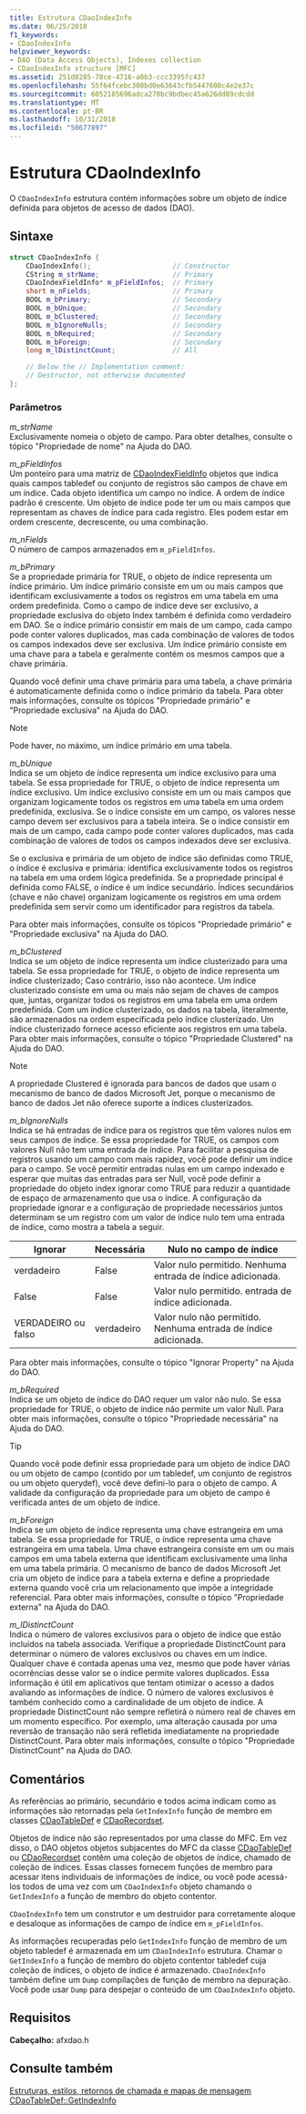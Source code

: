 ```yaml
---
title: Estrutura CDaoIndexInfo
ms.date: 06/25/2018
f1_keywords:
- CDaoIndexInfo
helpviewer_keywords:
- DAO (Data Access Objects), Indexes collection
- CDaoIndexInfo structure [MFC]
ms.assetid: 251d8285-78ce-4716-a0b3-ccc3395fc437
ms.openlocfilehash: 55f64fcebc308bd0e63643cfb5447608c4e2e37c
ms.sourcegitcommit: 6052185696adca270bc9bdbec45a626dd89cdcdd
ms.translationtype: MT
ms.contentlocale: pt-BR
ms.lasthandoff: 10/31/2018
ms.locfileid: "50677897"
---
```

# <a name="cdaoindexinfo-structure"></a>Estrutura CDaoIndexInfo

O `CDaoIndexInfo` estrutura contém informações sobre um objeto de índice definida para objetos de acesso de dados (DAO).

## <a name="syntax"></a>Sintaxe

```cpp
struct CDaoIndexInfo {
    CDaoIndexInfo();                    // Constructor
    CString m_strName;                  // Primary
    CDaoIndexFieldInfo* m_pFieldInfos;  // Primary
    short m_nFields;                    // Primary
    BOOL m_bPrimary;                    // Secondary
    BOOL m_bUnique;                     // Secondary
    BOOL m_bClustered;                  // Secondary
    BOOL m_bIgnoreNulls;                // Secondary
    BOOL m_bRequired;                   // Secondary
    BOOL m_bForeign;                    // Secondary
    long m_lDistinctCount;              // All

    // Below the // Implementation comment:
    // Destructor, not otherwise documented
};
```

### <a name="parameters"></a>Parâmetros

*m_strName*<br/>
Exclusivamente nomeia o objeto de campo. Para obter detalhes, consulte o tópico "Propriedade de nome" na Ajuda do DAO.

*m_pFieldInfos*<br/>
Um ponteiro para uma matriz de [CDaoIndexFieldInfo](../../mfc/reference/cdaoindexfieldinfo-structure.md) objetos que indica quais campos tabledef ou conjunto de registros são campos de chave em um índice. Cada objeto identifica um campo no índice. A ordem de índice padrão é crescente. Um objeto de índice pode ter um ou mais campos que representam as chaves de índice para cada registro. Eles podem estar em ordem crescente, decrescente, ou uma combinação.

*m_nFields*<br/>
O número de campos armazenados em `m_pFieldInfos`.

*m_bPrimary*<br/>
Se a propriedade primária for TRUE, o objeto de índice representa um índice primário. Um índice primário consiste em um ou mais campos que identificam exclusivamente a todos os registros em uma tabela em uma ordem predefinida. Como o campo de índice deve ser exclusivo, a propriedade exclusiva do objeto Index também é definida como verdadeiro em DAO. Se o índice primário consistir em mais de um campo, cada campo pode conter valores duplicados, mas cada combinação de valores de todos os campos indexados deve ser exclusiva. Um índice primário consiste em uma chave para a tabela e geralmente contém os mesmos campos que a chave primária.

Quando você definir uma chave primária para uma tabela, a chave primária é automaticamente definida como o índice primário da tabela. Para obter mais informações, consulte os tópicos "Propriedade primário" e "Propriedade exclusiva" na Ajuda do DAO.

> [!NOTE]
> Pode haver, no máximo, um índice primário em uma tabela.

*m_bUnique*<br/>
Indica se um objeto de índice representa um índice exclusivo para uma tabela. Se essa propriedade for TRUE, o objeto de índice representa um índice exclusivo. Um índice exclusivo consiste em um ou mais campos que organizam logicamente todos os registros em uma tabela em uma ordem predefinida, exclusiva. Se o índice consiste em um campo, os valores nesse campo devem ser exclusivos para a tabela inteira. Se o índice consistir em mais de um campo, cada campo pode conter valores duplicados, mas cada combinação de valores de todos os campos indexados deve ser exclusiva.

Se o exclusiva e primária de um objeto de índice são definidas como TRUE, o índice é exclusiva e primária: identifica exclusivamente todos os registros na tabela em uma ordem lógica predefinida. Se a propriedade principal é definida como FALSE, o índice é um índice secundário. Índices secundários (chave e não chave) organizam logicamente os registros em uma ordem predefinida sem servir como um identificador para registros da tabela.

Para obter mais informações, consulte os tópicos "Propriedade primário" e "Propriedade exclusiva" na Ajuda do DAO.

*m_bClustered*<br/>
Indica se um objeto de índice representa um índice clusterizado para uma tabela. Se essa propriedade for TRUE, o objeto de índice representa um índice clusterizado; Caso contrário, isso não acontece. Um índice clusterizado consiste em uma ou mais não sejam de chaves de campos que, juntas, organizar todos os registros em uma tabela em uma ordem predefinida. Com um índice clusterizado, os dados na tabela, literalmente, são armazenados na ordem especificada pelo índice clusterizado. Um índice clusterizado fornece acesso eficiente aos registros em uma tabela. Para obter mais informações, consulte o tópico "Propriedade Clustered" na Ajuda do DAO.

> [!NOTE]
> A propriedade Clustered é ignorada para bancos de dados que usam o mecanismo de banco de dados Microsoft Jet, porque o mecanismo de banco de dados Jet não oferece suporte a índices clusterizados.

*m_bIgnoreNulls*<br/>
Indica se há entradas de índice para os registros que têm valores nulos em seus campos de índice. Se essa propriedade for TRUE, os campos com valores Null não tem uma entrada de índice. Para facilitar a pesquisa de registros usando um campo com mais rapidez, você pode definir um índice para o campo. Se você permitir entradas nulas em um campo indexado e esperar que muitas das entradas para ser Null, você pode definir a propriedade do objeto index ignorar como TRUE para reduzir a quantidade de espaço de armazenamento que usa o índice. A configuração da propriedade ignorar e a configuração de propriedade necessários juntos determinam se um registro com um valor de índice nulo tem uma entrada de índice, como mostra a tabela a seguir.

|Ignorar|Necessária|Nulo no campo de índice|
|-----------------|--------------|-------------------------|
|verdadeiro|False|Valor nulo permitido. Nenhuma entrada de índice adicionada.|
|False|False|Valor nulo permitido. entrada de índice adicionada.|
|VERDADEIRO ou falso|verdadeiro|Valor nulo não permitido. Nenhuma entrada de índice adicionada.|

Para obter mais informações, consulte o tópico "Ignorar Property" na Ajuda do DAO.

*m_bRequired*<br/>
Indica se um objeto de índice do DAO requer um valor não nulo. Se essa propriedade for TRUE, o objeto de índice não permite um valor Null. Para obter mais informações, consulte o tópico "Propriedade necessária" na Ajuda do DAO.

> [!TIP]
> Quando você pode definir essa propriedade para um objeto de índice DAO ou um objeto de campo (contido por um tabledef, um conjunto de registros ou um objeto querydef), você deve defini-lo para o objeto de campo. A validade da configuração da propriedade para um objeto de campo é verificada antes de um objeto de índice.

*m_bForeign*<br/>
Indica se um objeto de índice representa uma chave estrangeira em uma tabela. Se essa propriedade for TRUE, o índice representa uma chave estrangeira em uma tabela. Uma chave estrangeira consiste em um ou mais campos em uma tabela externa que identificam exclusivamente uma linha em uma tabela primária. O mecanismo de banco de dados Microsoft Jet cria um objeto de índice para a tabela externa e define a propriedade externa quando você cria um relacionamento que impõe a integridade referencial. Para obter mais informações, consulte o tópico "Propriedade externa" na Ajuda do DAO.

*m_lDistinctCount*<br/>
Indica o número de valores exclusivos para o objeto de índice que estão incluídos na tabela associada. Verifique a propriedade DistinctCount para determinar o número de valores exclusivos ou chaves em um índice. Qualquer chave é contada apenas uma vez, mesmo que pode haver várias ocorrências desse valor se o índice permite valores duplicados. Essa informação é útil em aplicativos que tentam otimizar o acesso a dados avaliando as informações de índice. O número de valores exclusivos é também conhecido como a cardinalidade de um objeto de índice. A propriedade DistinctCount não sempre refletirá o número real de chaves em um momento específico. Por exemplo, uma alteração causada por uma reversão de transação não será refletida imediatamente na propriedade DistinctCount. Para obter mais informações, consulte o tópico "Propriedade DistinctCount" na Ajuda do DAO.

## <a name="remarks"></a>Comentários

As referências ao primário, secundário e todos acima indicam como as informações são retornadas pela `GetIndexInfo` função de membro em classes [CDaoTableDef](../../mfc/reference/cdaotabledef-class.md#getindexinfo) e [CDaoRecordset](../../mfc/reference/cdaorecordset-class.md#getindexinfo).

Objetos de índice não são representados por uma classe do MFC. Em vez disso, o DAO objetos objetos subjacentes do MFC da classe [CDaoTableDef](../../mfc/reference/cdaotabledef-class.md) ou [CDaoRecordset](../../mfc/reference/cdaorecordset-class.md) contêm uma coleção de objetos de índice, chamado de coleção de índices. Essas classes fornecem funções de membro para acessar itens individuais de informações de índice, ou você pode acessá-los todos de uma vez com um `CDaoIndexInfo` objeto chamando o `GetIndexInfo` a função de membro do objeto contentor.

`CDaoIndexInfo` tem um construtor e um destruidor para corretamente aloque e desaloque as informações de campo de índice em `m_pFieldInfos`.

As informações recuperadas pelo `GetIndexInfo` função de membro de um objeto tabledef é armazenada em um `CDaoIndexInfo` estrutura. Chamar o `GetIndexInfo` a função de membro do objeto contentor tabledef cuja coleção de índices, o objeto de índice é armazenado. `CDaoIndexInfo` também define um `Dump` compilações de função de membro na depuração. Você pode usar `Dump` para despejar o conteúdo de um `CDaoIndexInfo` objeto.

## <a name="requirements"></a>Requisitos

**Cabeçalho:** afxdao.h

## <a name="see-also"></a>Consulte também

[Estruturas, estilos, retornos de chamada e mapas de mensagem](../../mfc/reference/structures-styles-callbacks-and-message-maps.md)<br/>
[CDaoTableDef::GetIndexInfo](../../mfc/reference/cdaotabledef-class.md#getindexinfo)
